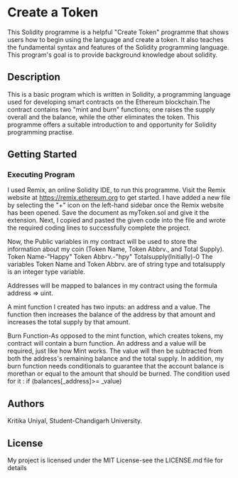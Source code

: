 # Create a Token

This Solidity programme is a helpful "Create Token" programme that shows users how to begin using the language and create a token. It also teaches the fundamental syntax and features of the Solidity programming language. This program's goal is to provide background knowledge about solidity.

## Description

This is a basic program  which is written in Solidity, a programming language used for developing smart contracts on the Ethereum blockchain.The contract contains two "mint and burn" functions; one raises the supply overall and the balance, while the other eliminates the token. This programme offers a suitable introduction to and opportunity for Solidity programming practise.

## Getting Started

### Executing Program

I used Remix, an online Solidity IDE, to run this programme. Visit the Remix website at https://remix.ethereum.org to get started.
I have added a new file by selecting the "+" icon on the left-hand sidebar once the Remix website has been opened. Save the document as myToken.sol and give it the extension.  Next, I copied and pasted the given code into the file and wrote the required coding lines to successfully complete the project.

Now, the Public variables in my contract will be used to store the information about my coin 
(Token Name, Token Abbrv., and Total Supply).
Token Name-"Happy"
Token Abbrv.-"hpy"
Totalsupply(Initially)-0
The variables Token Name and Token Abbrv. are of string type and totalsupply is an integer type variable.

Addresses will be mapped to balances in my contract using the formula address => uint.

A mint function I created has two inputs: an address and a value. 
The function then increases the balance of the address by that amount 
and increases the total supply by that amount.

Burn Function-As opposed to the mint function, which creates tokens, my contract will contain a burn function.
An address and a value will be required, just like how Mint works. 
The value will then be subtracted from both the address's remaining balance and the total supply.
                             In addition, my burn function needs conditionals to guarantee that
the account balance is morethan or equal to the amount that should be burned.
 The condition used for it : if (balances[_address]>= _value)

 ## Authors
 Kritika Uniyal,
 Student-Chandigarh University.
 
 ## License
 My project is licensed under the MIT License-see the LICENSE.md file for details

